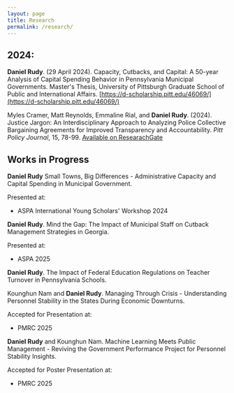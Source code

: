 ```yaml
---
layout: page
title: Research
permalink: /research/
---
```



## 2024:
**Daniel Rudy**. (29 April 2024). Capacity, Cutbacks, and Capital: A 50-year Analysis of Capital Spending Behavior in Pennsylvania Municipal Governments. Master's Thesis, University of Pittsburgh Graduate School of Public and International Affairs. [https://d-scholarship.pitt.edu/46069/](https://d-scholarship.pitt.edu/46069/)

Myles Cramer, Matt Reynolds, Emmaline Rial, and **Daniel Rudy**. (2024). Justice Jargon: An Interdisciplinary Approach to Analyzing Police Collective Bargaining Agreements for Improved Transparency and Accountability. *Pitt Policy Journal*, 15, 78-99. [Available on ResearachGate](http://www.researchgate.net/publication/380397722_Justice_Jargon_An_Interdisciplinary_Approach_to_Analyzing_Police_Collective_Bargaining_Agreements_for_Improved_Transparency_and_Accountability?_tp=eyJjb250ZXh0Ijp7ImZpcnN0UGFnZSI6ImxvZ2luIiwicGFnZSI6InNlYXJjaCIsInBvc2l0aW9uIjoicGFnZUhlYWRlciJ9fQ)

## Works in Progress

**Daniel Rudy** Small Towns, Big Differences - Administrative Capacity and Capital Spending in Municipal Government.

Presented at:
- ASPA International Young Scholars' Workshop 2024

**Daniel Rudy**. Mind the Gap: The Impact of Municipal Staff on Cutback Management Strategies in Georgia.

Presented at:
- ASPA 2025

**Daniel Rudy**. The Impact of Federal Education Regulations on Teacher Turnover in Pennsylvania Schools.

Kounghun Nam and **Daniel Rudy**. Managing Through Crisis - Understanding Personnel Stability in the States During Economic Downturns.

Accepted for Presentation at:
- PMRC 2025

**Daniel Rudy** and Kounghun Nam. Machine Learning Meets Public Management - Reviving the Government Performance Project for Personnel Stability Insights.

Accepted for Poster Presentation at:
- PMRC 2025